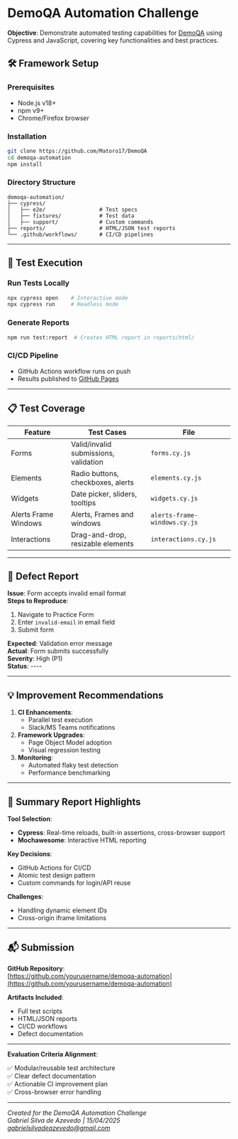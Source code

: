 # DemoQA Automation Challenge

**Objective**: Demonstrate automated testing capabilities for [DemoQA](https://demoqa.com/) using Cypress and JavaScript, covering key functionalities and best practices.


## 🛠 Framework Setup

### Prerequisites
- Node.js v18+
- npm v9+
- Chrome/Firefox browser

### Installation
```bash
git clone https://github.com/Matoro17/DemoQA
cd demoqa-automation
npm install
```

### Directory Structure
```
demoqa-automation/
├── cypress/
│   ├── e2e/                 # Test specs
│   ├── fixtures/            # Test data
│   ├── support/             # Custom commands
├── reports/                 # HTML/JSON test reports
└── .github/workflows/       # CI/CD pipelines
```

---

## 🚀 Test Execution

### Run Tests Locally
```bash
npx cypress open    # Interactive mode
npx cypress run     # Headless mode
```

### Generate Reports
```bash
npm run test:report  # Creates HTML report in reports/html/
```

### CI/CD Pipeline
- GitHub Actions workflow runs on push
- Results published to [GitHub Pages](https://matoro17.github.io/DemoQA/)

---

## 📋 Test Coverage

| Feature                | Test Cases                              | File               |
|------------------------|-----------------------------------------|--------------------|
| Forms                  | Valid/invalid submissions, validation   | `forms.cy.js`      |
| Elements               | Radio buttons, checkboxes, alerts       | `elements.cy.js`   |
| Widgets                | Date picker, sliders, tooltips          | `widgets.cy.js`    |
| Alerts Frame Windows   | Alerts, Frames and windows              | `alerts-frame-windows.cy.js` |
| Interactions           | Drag-and-drop, resizable elements       | `interactions.cy.js` |

---

## 🐛 Defect Report

**Issue**: Form accepts invalid email format  
**Steps to Reproduce**:
1. Navigate to Practice Form
2. Enter `invalid-email` in email field
3. Submit form

**Expected**: Validation error message  
**Actual**: Form submits successfully  
**Severity**: High (P1)  
**Status**: ----

---

## 💡 Improvement Recommendations

1. **CI Enhancements**:
   - Parallel test execution
   - Slack/MS Teams notifications
2. **Framework Upgrades**:
   - Page Object Model adoption
   - Visual regression testing
3. **Monitoring**:
   - Automated flaky test detection
   - Performance benchmarking

---

## 📄 Summary Report Highlights

**Tool Selection**:
- **Cypress**: Real-time reloads, built-in assertions, cross-browser support
- **Mochawesome**: Interactive HTML reporting

**Key Decisions**:
- GitHub Actions for CI/CD
- Atomic test design pattern
- Custom commands for login/API reuse

**Challenges**:
- Handling dynamic element IDs
- Cross-origin iframe limitations

---

## 📬 Submission

**GitHub Repository**:  
[https://github.com/yourusername/demoqa-automation](https://github.com/yourusername/demoqa-automation)

**Artifacts Included**:
- Full test scripts
- HTML/JSON reports
- CI/CD workflows
- Defect documentation

---

**Evaluation Criteria Alignment**:

✅ Modular/reusable test architecture  
✅ Clear defect documentation  
✅ Actionable CI improvement plan  
✅ Cross-browser error handling  

---

*Created for the DemoQA Automation Challenge*  
*Gabriel Silva de Azevedo | 15/04/2025*  
*gabrielsilvadeazevedo@gmail.com*  
```
